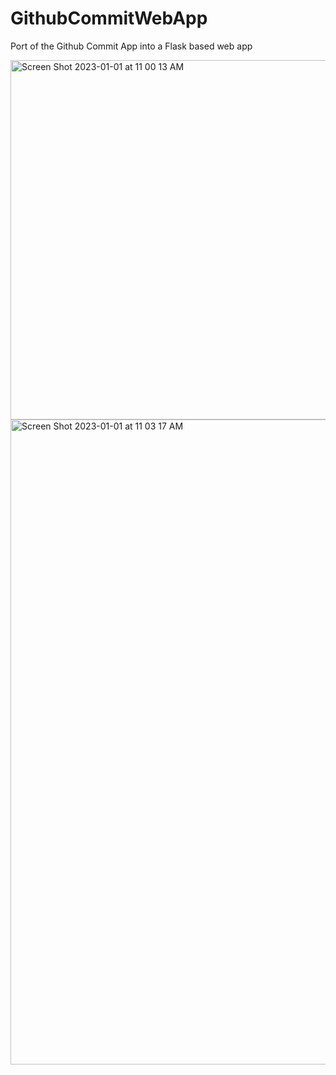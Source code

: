 # GithubCommitWebApp
Port of the Github Commit App into a Flask based web app

<img width="575" alt="Screen Shot 2023-01-01 at 11 00 13 AM" src="https://user-images.githubusercontent.com/112792126/210177318-e4b3b90e-8e08-408c-9e82-bb366def9dd9.png">

<img width="1032" alt="Screen Shot 2023-01-01 at 11 03 17 AM" src="https://user-images.githubusercontent.com/112792126/210177321-1eeecf82-ab01-47f5-b127-5933953c06fd.png">
